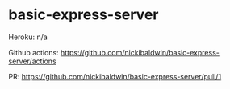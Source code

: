 # basic-express-server

Heroku: n/a

Github actions: https://github.com/nickibaldwin/basic-express-server/actions

PR: https://github.com/nickibaldwin/basic-express-server/pull/1
